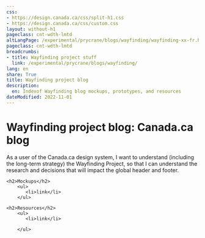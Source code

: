```yaml
---
css:
- https://design.canada.ca/css/split-h1.css
- https://design.canada.ca/css/custom.css
layout: without-h1
pageclass: cnt-wdth-lmtd
altLangPage: /experimental/prycrane/blogs/wayfinding/wayfinding-xx-fr.html
pageclass: cnt-wdth-lmtd
breadcrumbs:
- title: Wayfinding project stuff
  link: /experimental/prycrane/blogs/wayfinding/
lang: en
share: True
title: Wayfinding project blog
description: 
  en: Indexof Wayfinding blog mockups, prototypes, and resources 
dateModified: 2022-11-01
---
```


<div class="container">
	<div class="row">
		<div class="col-md-6">
			<h1 property="name" id="wb-cont" dir="ltr"><span class="stacked"><span>Wayfinding project blog</span>: <span>Canada.ca blog</span></span></h1>
	 <p>As a user of the Canada.ca design system, I want to understand (including the long-term strategy) the Wayfinding Project, so that 
         I can understand the research and decisions that will impact the global header and footer.</p>
		</div>
		<div class="col-md-6 mrgn-tp-sm hidden-sm hidden-xs provisional gc-topic-bg">
			<div data-bgimg="/experimental/prycrane/blogs/wayfindin/images/star-03.png"></div>
		</div>
	</div>
</div>

<div class="container">

	<h2>Mockups</h2>  
        <ul>
           <li>link</li>
        </ul>
	
	<h2>Resources</h2>  
        <ul>
           <li>link</li>
           
        </ul>



</div>

